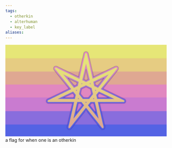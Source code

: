 ```yaml
---
tags:
  - otherkin
  - alterhuman
  - key_label
aliases: 
---
```

![otherkin.png](../../images/otherkin.png)  
a flag for when one is an otherkin